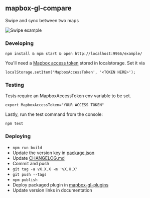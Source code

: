 mapbox-gl-compare
---

Swipe and sync between two maps

![Swipe example](http://i.imgur.com/CynF8tT.gif)

### Developing

    npm install & npm start & open http://localhost:9966/example/

You'll need a [Mapbox access token](https://www.mapbox.com/help/create-api-access-token/) stored in localstorage. Set it via

    localStorage.setItem('MapboxAccessToken', '<TOKEN HERE>');

### Testing

Tests require an MapboxAccessToken env variable to be set.

    export MapboxAccessToken="YOUR ACCESS TOKEN"

Lastly, run the test command from the console:

    npm test

### Deploying

- `npm run build`
- Update the version key in [package.json](https://github.com/mapbox/mapbox-gl-compare/blob/master/package.json)
- Update [CHANGELOG.md](https://github.com/mapbox/mapbox-gl-compare/blob/master/CHANGELOG.md)
- Commit and push
- `git tag -a vX.X.X -m 'vX.X.X'`
- `git push --tags`
- `npm publish`
- Deploy packaged plugin in [mapbox-gl-plugins](https://github.com/mapbox/mapbox-gl-plugins)
- Update version links in documentation
